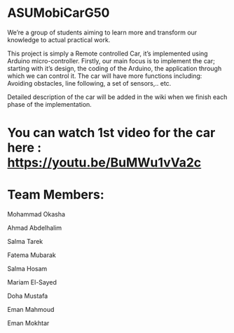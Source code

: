 # ASUMobiCarG50

We’re a group of students aiming to learn more and transform our knowledge to actual practical work. 

This project is simply a Remote controlled Car, it’s implemented using Arduino micro-controller.
Firstly, our main focus is to implement the car; starting with it’s design, the coding of the Arduino, the application through which we can control it. 
The car will have more functions including:
Avoiding obstacles, line following, a set of sensors,.. etc.

Detailed description of the car will be added in the wiki when we finish each phase of the implementation.

# You can watch 1st video for the car here : https://youtu.be/BuMWu1vVa2c

# Team Members:

Mohammad Okasha

Ahmad Abdelhalim

Salma Tarek

Fatema Mubarak

Salma Hosam

Mariam El-Sayed

Doha Mustafa

Eman Mahmoud

Eman Mokhtar

